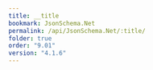 ```yaml
---
title: __title
bookmark: JsonSchema.Net
permalink: /api/JsonSchema.Net/:title/
folder: true
order: "9.01"
version: "4.1.6"
---
```

